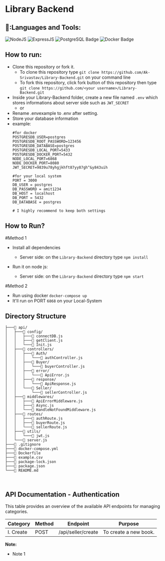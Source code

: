 # Library Backend

## 🧰:Languages and Tools:

![NodeJS](https://img.shields.io/badge/nodejs%20-%ffb400.svg?&style=for-the-badge&logo=nodeJs&logoColor=white)
![ExpressJS](https://img.shields.io/badge/expressjs%20-%23FF6F00.svg?&style=for-the-badge&logo=express&logoColor=white)
<img src="https://img.shields.io/badge/PostgreSQL-336791?style=for-the-badge&logo=postgresql&logoColor=white" alt="PostgreSQL Badge">
<img src="https://img.shields.io/badge/Docker-2496ED?style=for-the-badge&logo=docker&logoColor=white" alt="Docker Badge">
## How to run:

- Clone this repository or fork it.
  - To clone this repository type `git clone https://github.com/Ak-Srivastav/Library-Backend.git` on your command line
  - To fork this repository, click fork button of this repository then type `git clone https://github.com/<your username>/Library-Backend.git`
- Inside your Library-Backend folder, create a new file named `.env` which stores informations about server side such as `JWT_SECRET`
  - or 
- Rename .envexample to .env after setting.
- Store your database information
- example:
  ```
  #for docker
  POSTGRESDB_USER=postgres
  POSTGRESDB_ROOT_PASSWORD=123456
  POSTGRESDB_DATABASE=postgres
  POSTGRESDB_LOCAL_PORT=5433
  POSTGRESDB_DOCKER_PORT=5432
  NODE_LOCAL_PORT=6868
  NODE_DOCKER_PORT=8080
  JWT_SECRET=9839u78yhgjkhft87yy87gh^&y843uih
  
  #for your local system
  PORT = 3000
  DB_USER = postgres
  DB_PASSWORD = amit1234
  DB_HOST = localhost
  DB_PORT = 5432
  DB_DATABASE = postgres
  
  # I highly recommend to keep both settings
  ```
## How to Run?

#Method 1
  
- Install all dependencies
  - Server side: on the `Library-Backend` directory type `npm install`

- Run it on node js:
  - Server side: on the `Library-Backend` directory type `npm start`

#Method 2
- Run using docker
`docker-compose up`
- It'll run on PORT `6868` on your Local-System 

## Directory Structure
```
├───📁 api/
│   ├───📁 config/
│   │   ├───📄 connectDB.js
│   │   ├───📄 getClient.js
│   │   └───📄 Init.js
│   ├───📁 controllers/
│   │   ├───📁 Auth/
│   │   │   └───📄 authController.js
│   │   ├───📁 Buyer/
│   │   │   └───📄 buyerController.js
│   │   ├───📁 error/
│   │   │   └───📄 ApiError.js
│   │   ├───📁 response/
│   │   │   └───📄 ApiResponse.js
│   │   └───📁 Seller/
│   │       └───📄 sellerController.js
│   ├───📁 middlewares/
│   │   ├───📄 ApiErrorMiddleware.js
│   │   ├───📄 Async.js
│   │   └───📄 HandleNotFoundMiddleware.js
│   ├───📁 routes/
│   │   ├───📄 authRoute.js
│   │   ├───📄 buyerRoute.js
│   │   └───📄 sellerRoute.js
│   ├───📁 utils/
│   │   └───📄 jwt.js
│   └───📄 server.js
├───📄 .gitignore
├───📄 docker-compose.yml
├───📄 Dockerfile
├───📄 example.csv
├───📄 package-lock.json
├───📄 package.json
└───📄 README.md



```
## API Documentation - Authentication

This table provides an overview of the available API endpoints for managing categories.

| Category | Method | Endpoint | Purpose |
|---|---|---|---|
| I. Create | POST | /api/seller/create | To create a new book. |

**Note:**

* Note 1
